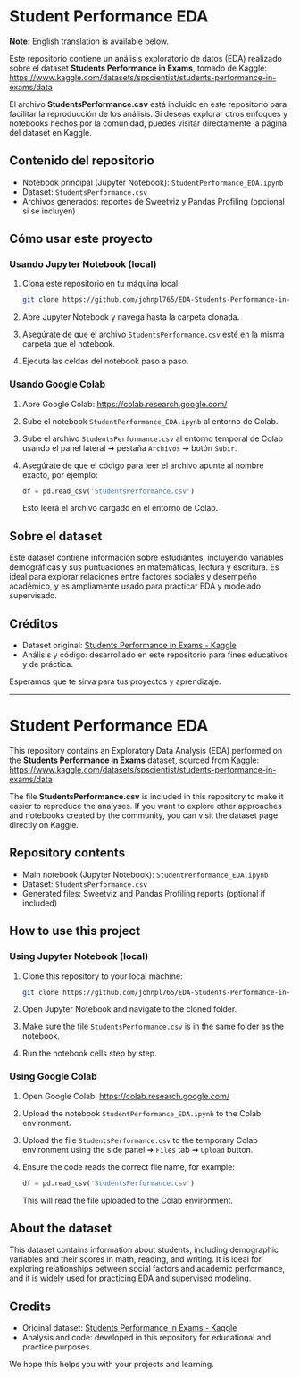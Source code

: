 # Student Performance EDA  
**Note:** English translation is available below.

Este repositorio contiene un análisis exploratorio de datos (EDA) realizado sobre el dataset **Students Performance in Exams**, tomado de Kaggle:  
https://www.kaggle.com/datasets/spscientist/students-performance-in-exams/data

El archivo **StudentsPerformance.csv** está incluido en este repositorio para facilitar la reproducción de los análisis. Si deseas explorar otros enfoques y notebooks hechos por la comunidad, puedes visitar directamente la página del dataset en Kaggle.

## Contenido del repositorio

- Notebook principal (Jupyter Notebook): `StudentPerformance_EDA.ipynb`
- Dataset: `StudentsPerformance.csv`
- Archivos generados: reportes de Sweetviz y Pandas Profiling (opcional si se incluyen)

## Cómo usar este proyecto

### Usando Jupyter Notebook (local)

1. Clona este repositorio en tu máquina local:
   ```bash
   git clone https://github.com/johnpl765/EDA-Students-Performance-in-Exam.git
   ```

2. Abre Jupyter Notebook y navega hasta la carpeta clonada.

3. Asegúrate de que el archivo `StudentsPerformance.csv` esté en la misma carpeta que el notebook.

4. Ejecuta las celdas del notebook paso a paso.

### Usando Google Colab

1. Abre Google Colab: https://colab.research.google.com/

2. Sube el notebook `StudentPerformance_EDA.ipynb` al entorno de Colab.

3. Sube el archivo `StudentsPerformance.csv` al entorno temporal de Colab usando el panel lateral ➔ pestaña `Archivos` ➔ botón `Subir`.

4. Asegúrate de que el código para leer el archivo apunte al nombre exacto, por ejemplo:
   ```python
   df = pd.read_csv('StudentsPerformance.csv')
   ```

   Esto leerá el archivo cargado en el entorno de Colab.

## Sobre el dataset

Este dataset contiene información sobre estudiantes, incluyendo variables demográficas y sus puntuaciones en matemáticas, lectura y escritura. Es ideal para explorar relaciones entre factores sociales y desempeño académico, y es ampliamente usado para practicar EDA y modelado supervisado.

## Créditos

- Dataset original: [Students Performance in Exams - Kaggle](https://www.kaggle.com/datasets/spscientist/students-performance-in-exams/data)
- Análisis y código: desarrollado en este repositorio para fines educativos y de práctica.

Esperamos que te sirva para tus proyectos y aprendizaje.

------------------------------------------------------------------------------------------

# Student Performance EDA

This repository contains an Exploratory Data Analysis (EDA) performed on the **Students Performance in Exams** dataset, sourced from Kaggle:  
https://www.kaggle.com/datasets/spscientist/students-performance-in-exams/data

The file **StudentsPerformance.csv** is included in this repository to make it easier to reproduce the analyses. If you want to explore other approaches and notebooks created by the community, you can visit the dataset page directly on Kaggle.

## Repository contents

- Main notebook (Jupyter Notebook): `StudentPerformance_EDA.ipynb`
- Dataset: `StudentsPerformance.csv`
- Generated files: Sweetviz and Pandas Profiling reports (optional if included)

## How to use this project

### Using Jupyter Notebook (local)

1. Clone this repository to your local machine:
   ```bash
   git clone https://github.com/johnpl765/EDA-Students-Performance-in-Exam.git
   ```

2. Open Jupyter Notebook and navigate to the cloned folder.

3. Make sure the file `StudentsPerformance.csv` is in the same folder as the notebook.

4. Run the notebook cells step by step.

### Using Google Colab

1. Open Google Colab: https://colab.research.google.com/

2. Upload the notebook `StudentPerformance_EDA.ipynb` to the Colab environment.

3. Upload the file `StudentsPerformance.csv` to the temporary Colab environment using the side panel ➔ `Files` tab ➔ `Upload` button.

4. Ensure the code reads the correct file name, for example:
   ```python
   df = pd.read_csv('StudentsPerformance.csv')
   ```

   This will read the file uploaded to the Colab environment.

## About the dataset

This dataset contains information about students, including demographic variables and their scores in math, reading, and writing. It is ideal for exploring relationships between social factors and academic performance, and it is widely used for practicing EDA and supervised modeling.

## Credits

- Original dataset: [Students Performance in Exams - Kaggle](https://www.kaggle.com/datasets/spscientist/students-performance-in-exams/data)
- Analysis and code: developed in this repository for educational and practice purposes.

We hope this helps you with your projects and learning.
